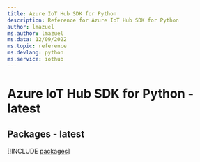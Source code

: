 ```yaml
---
title: Azure IoT Hub SDK for Python
description: Reference for Azure IoT Hub SDK for Python
author: lmazuel
ms.author: lmazuel
ms.data: 12/09/2022
ms.topic: reference
ms.devlang: python
ms.service: iothub
---
```

# Azure IoT Hub SDK for Python - latest
## Packages - latest
[!INCLUDE [packages](iot-hub-index.md)]